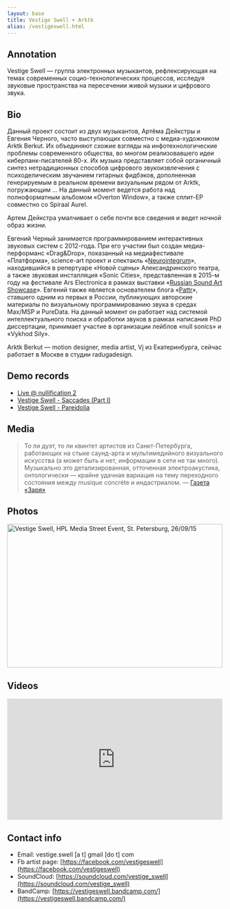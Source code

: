 ```yaml
---
layout: base
title: Vestige Swell + Arktk
alias: /vestigeswell.html
---
```


## Annotation

Vestige Swell — группа электронных музыкантов, рефлексирующая на темах
современных социо-технологических процессов, исследуя звуковые пространства на
пересечении живой музыки и цифрового звука.

## Bio

Данный проект состоит из двух музыкантов, Артёма Дейкстры и Евгения Черного,
часто выступающих совместно с медиа-художником Arktk Berkut. Их объединяют
схожие взгляды на инфотехнологические проблемы современного общества, во многом
реализовавшего идеи киберпанк-писателей 80-х. Их музыка представляет собой
органичный синтез нетрадиционных способов цифрового звукоизвлечения с
психоделическим звучанием гитарных фидбэков, дополненная генерируемым в
реальном времени визуальным рядом от Arktk, погружающим … На данный момент
ведется работа над полноформатным альбомом «Overton Window», а также
сплит-EP совместно со Spiraal Aurel.

Артем Дейкстра умалчивает о себе почти все сведения и ведет ночной образ жизни.

Евгений Черный занимается программированием интерактивных звуковых систем с
2012-года. При его участии был создан медиа-перформанс «Drag&Drop», показанный
на медиафестивале «Платформа», science-art проект и спектакль
«[Neurointegrum](https://daily.afisha.ru/archive/vozduh/art/neurointegrum-v-aleksandrinke-pryamoy-reportazh-iz-golovy-aktrisy/)»,
находившийся в репертуаре «Новой сцены» Александринского театра, а также
звуковая инсталляция «Sonic Cities», представленная в 2015-м году на фестивале
Ars Electronica в рамках выставки «[Russian Sound Art
Showcase](http://www.aec.at/postcity/en/russian-sound-art-showcase/)». Евгений
также является основателем блога «[Pattr](https://vk.com/pattr)», ставшего
одним из первых в России, публикующих авторские материалы по визуальному
программированию звука в средах Max/MSP и PureData. На данный момент он
работает над системой интеллектуального поиска и обработки звуков в рамках
написания PhD диссертации, принимает участие в организации лейблов «null
sonics» и «Vykhod Sily».

Arktk Berkut — motion designer, media artist, Vj из Екатеринбурга, сейчас
работает в Москве в студии radugadesign.

## Demo records

- [Live @ nullification 2](https://soundcloud.com/vestige_swell/live-nullification-ii)
- [Vestige Swell - Saccades (Part I)](https://nullsonics.bandcamp.com/track/vestige-swell-saccades-part-i)
- [Vestige Swell - Pareidolia](https://soundcloud.com/nullsonics/vestige-swell-pareidolia)

## Media

> То ли дуэт, то ли квинтет артистов из Санкт-Петербурга, работающих на стыке саунд-арта и мультимедийного визуального искусства (а может быть и нет, информации в сети не так много). Музыкально это детализированная, отточенная электроакустика, онтологически — крайне удачная вариация на тему переходного состояния между musique concrète и индастриалом. — [Газета «Заря»](http://syg.ma/@zarya/radar-diesiat-novykh-muzykantov-iz-rossii)

## Photos

<a data-flickr-embed="true" data-context="true"  href="https://www.flickr.com/photos/152651933@N02/32897988270/in/album-72157678783161422/" title="Vestige Swell,  HPL Media Street Event, St. Petersburg, 26/09/15"><img src="https://c1.staticflickr.com/3/2886/32897988270_e21195349c.jpg" width="500" height="333" alt="Vestige Swell,  HPL Media Street Event, St. Petersburg, 26/09/15"></a><script async src="//embedr.flickr.com/assets/client-code.js" charset="utf-8"></script>

## Videos

<iframe width="500" height="281" src="https://www.youtube.com/embed/Ebl5_gvKvxc?list=UUG4Fh9IWleqnNHTYHdi77nA" frameborder="0" allowfullscreen></iframe>

## Contact info

- Email: vestige.swell [a t] gmail [do t] com
- Fb artist page: [https://facebook.com/vestigeswell](https://facebook.com/vestigeswell)
- SoundCloud: [https://soundcloud.com/vestige_swell](https://soundcloud.com/vestige_swell)
- BandCamp: [https://vestigeswell.bandcamp.com/](https://vestigeswell.bandcamp.com/)


